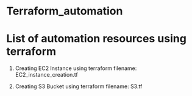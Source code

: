 # Terraform_automation

# List of automation resources using terraform

1) Creating EC2 Instance using terraform
filename:  EC2_instance_creation.tf

2) Creating S3 Bucket using terraform
filename:  S3.tf
